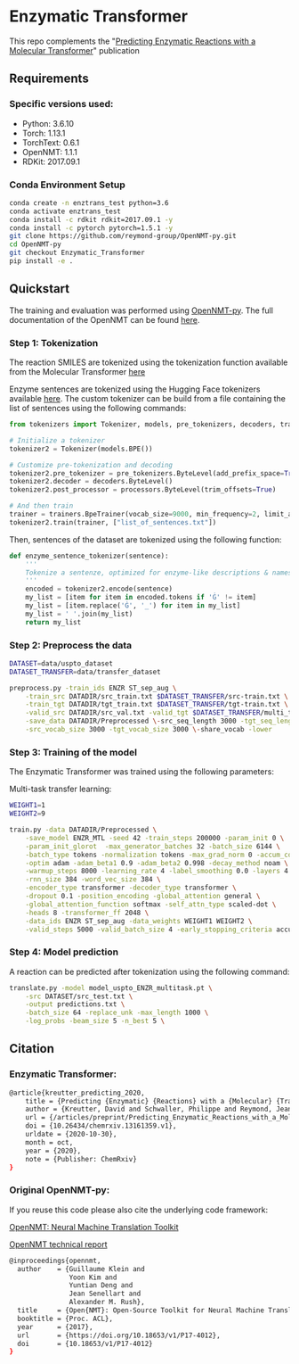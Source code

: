 # Enzymatic Transformer


This repo complements the "[Predicting Enzymatic Reactions with a Molecular Transformer](https://pubs.rsc.org/en/content/articlelanding/2021/SC/D1SC02362D)" publication

## Requirements

### Specific versions used:
- Python: 3.6.10
- Torch: 1.13.1
- TorchText: 0.6.1
- OpenNMT: 1.1.1
- RDKit: 2017.09.1

### Conda Environment Setup

```bash
conda create -n enztrans_test python=3.6
conda activate enztrans_test
conda install -c rdkit rdkit=2017.09.1 -y
conda install -c pytorch pytorch=1.5.1 -y
git clone https://github.com/reymond-group/OpenNMT-py.git
cd OpenNMT-py
git checkout Enzymatic_Transformer
pip install -e .
```

## Quickstart

The training and evaluation was performed using [OpenNMT-py](https://github.com/OpenNMT/OpenNMT-py). The full documentation of the OpenNMT can be found [here](https://opennmt.net/OpenNMT-py/).

### Step 1: Tokenization 

The reaction SMILES are tokenized using the tokenization function available from the Molecular Transformer [here](https://github.com/pschwllr/MolecularTransformer)

Enzyme sentences are tokenized using the Hugging Face tokenizers available [here](https://github.com/huggingface/tokenizers/tree/master/bindings/python#build-your-own). The custom tokenizer can be build from a file containing the list of sentences using the following commands:

```python
from tokenizers import Tokenizer, models, pre_tokenizers, decoders, trainers, processors

# Initialize a tokenizer
tokenizer2 = Tokenizer(models.BPE())

# Customize pre-tokenization and decoding
tokenizer2.pre_tokenizer = pre_tokenizers.ByteLevel(add_prefix_space=True)
tokenizer2.decoder = decoders.ByteLevel()
tokenizer2.post_processor = processors.ByteLevel(trim_offsets=True)

# And then train
trainer = trainers.BpeTrainer(vocab_size=9000, min_frequency=2, limit_alphabet=55, special_tokens=['ase', 'hydro', 'mono', 'cyclo', 'thermo', 'im'])
tokenizer2.train(trainer, ["list_of_sentences.txt"])
```

Then, sentences of the dataset are tokenized using the following function:

```python
def enzyme_sentence_tokenizer(sentence):
    '''
    Tokenize a sentenze, optimized for enzyme-like descriptions & names
    '''
    encoded = tokenizer2.encode(sentence)
    my_list = [item for item in encoded.tokens if 'Ġ' != item]
    my_list = [item.replace('Ġ', '_') for item in my_list]
    my_list = ' '.join(my_list)
    return my_list
```

### Step 2: Preprocess the data

```bash
DATASET=data/uspto_dataset
DATASET_TRANSFER=data/transfer_dataset

preprocess.py -train_ids ENZR ST_sep_aug \
	-train_src DATADIR/src_train.txt $DATASET_TRANSFER/src-train.txt \
	-train_tgt DATADIR/tgt_train.txt $DATASET_TRANSFER/tgt-train.txt \
	-valid_src DATADIR/src_val.txt -valid_tgt $DATASET_TRANSFER/multi_task /tgt_val.txt \
	-save_data DATADIR/Preprocessed \-src_seq_length 3000 -tgt_seq_length 3000 \
	-src_vocab_size 3000 -tgt_vocab_size 3000 \-share_vocab -lower
```

### Step 3: Training of the model

The Enzymatic Transformer was trained using the following parameters:

Multi-task transfer learning:

```bash
WEIGHT1=1
WEIGHT2=9

train.py -data DATADIR/Preprocessed \
	-save_model ENZR_MTL -seed 42 -train_steps 200000 -param_init 0 \
	-param_init_glorot  -max_generator_batches 32 -batch_size 6144 \
	-batch_type tokens -normalization tokens -max_grad_norm 0 -accum_count 4 \
	-optim adam -adam_beta1 0.9 -adam_beta2 0.998 -decay_method noam \
	-warmup_steps 8000 -learning_rate 4 -label_smoothing 0.0 -layers 4 \
	-rnn_size 384 -word_vec_size 384 \
	-encoder_type transformer -decoder_type transformer \
	-dropout 0.1 -position_encoding -global_attention general \
	-global_attention_function softmax -self_attn_type scaled-dot \
	-heads 8 -transformer_ff 2048 \
	-data_ids ENZR ST_sep_aug -data_weights WEIGHT1 WEIGHT2 \
	-valid_steps 5000 -valid_batch_size 4 -early_stopping_criteria accuracy \
```





### Step 4: Model prediction


A reaction can be predicted after tokenization using the following command:

```bash
translate.py -model model_uspto_ENZR_multitask.pt \
	-src DATASET/src_test.txt \
	-output predictions.txt \
	-batch_size 64 -replace_unk -max_length 1000 \
	-log_probs -beam_size 5 -n_best 5 \

```

## Citation

### Enzymatic Transformer:

```bash
@article{kreutter_predicting_2020,
	title = {Predicting {Enzymatic} {Reactions} with a {Molecular} {Transformer}},
	author = {Kreutter, David and Schwaller, Philippe and Reymond, Jean-Louis},
	url = {/articles/preprint/Predicting_Enzymatic_Reactions_with_a_Molecular_Transformer/13161359/1},
	doi = {10.26434/chemrxiv.13161359.v1},
	urldate = {2020-10-30},
	month = oct,
	year = {2020},
	note = {Publisher: ChemRxiv}
}
```

### Original OpenNMT-py:

If you reuse this code please also cite the underlying code framework:

[OpenNMT: Neural Machine Translation Toolkit](https://arxiv.org/pdf/1805.11462.pdf)

[OpenNMT technical report](https://www.aclweb.org/anthology/P17-4012/)

```bash
@inproceedings{opennmt,
  author    = {Guillaume Klein and
               Yoon Kim and
               Yuntian Deng and
               Jean Senellart and
               Alexander M. Rush},
  title     = {Open{NMT}: Open-Source Toolkit for Neural Machine Translation},
  booktitle = {Proc. ACL},
  year      = {2017},
  url       = {https://doi.org/10.18653/v1/P17-4012},
  doi       = {10.18653/v1/P17-4012}
}
```








